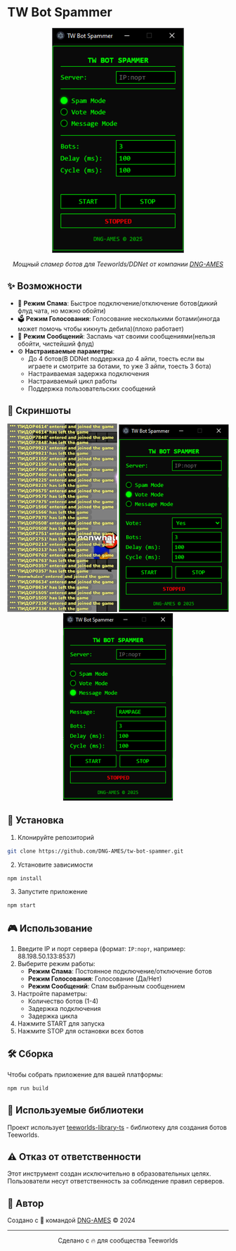 # TW Bot Spammer

<p align="center">
  <img src="screenshots/main.png" alt="TW Bot Spammer Interface" width="300">
</p>

<p align="center">
  <em>Мощный спамер ботов для Teeworlds/DDNet от компании <a href="https://dngames.ru/">DNG-AMES</a></em>
</p>

## ✨ Возможности

- 🔄 **Режим Спама**: Быстрое подключение/отключение ботов(дикий флуд чата, но можно обойти)
- 🗳️ **Режим Голосования**: Голосование несколькими ботами(иногда может помочь чтобы кикнуть дебила)(плохо работает)
- 💬 **Режим Сообщений**: Заспамь чат своими сообщениями(нельзя обойти, чистейший флуд)
- ⚙️ **Настраиваемые параметры**:
  - До 4 ботов(В DDNet поддержка до 4 айпи, тоесть если вы играете и смотрите за ботами, то уже 3 айпи, тоесть 3 бота)
  - Настраиваемая задержка подключения
  - Настраиваемый цикл работы
  - Поддержка пользовательских сообщений

## 📸 Скриншоты

<p align="center">
  <img src="screenshots/spam_mode.png" alt="Режим Спама" width="250">
  <img src="screenshots/vote_mode.png" alt="Режим Голосования" width="250">
  <img src="screenshots/message_mode.png" alt="Режим Сообщений" width="250">
</p>

## 🚀 Установка

1. Клонируйте репозиторий

```bash
git clone https://github.com/DNG-AMES/tw-bot-spammer.git
```

2. Установите зависимости

```bash
npm install
```

3. Запустите приложение

```bash
npm start
```

## 🎮 Использование

1. Введите IP и порт сервера (формат: `IP:порт`, например: 88.198.50.133:8537)
2. Выберите режим работы:
   - **Режим Спама**: Постоянное подключение/отключение ботов
   - **Режим Голосования**: Голосование (Да/Нет)
   - **Режим Сообщений**: Спам выбранным сообщением
3. Настройте параметры:
   - Количество ботов (1-4)
   - Задержка подключения
   - Задержка цикла
4. Нажмите START для запуска
5. Нажмите STOP для остановки всех ботов

## 🛠️ Сборка

Чтобы собрать приложение для вашей платформы:

```bash
npm run build
```

## 📝 Используемые библиотеки

Проект использует [teeworlds-library-ts](https://github.com/swarfeya/teeworlds-library-ts) - библиотеку для создания ботов Teeworlds.

## ⚠️ Отказ от ответственности

Этот инструмент создан исключительно в образовательных целях. Пользователи несут ответственность за соблюдение правил серверов.

## 👥 Автор

Создано с 💚 командой [DNG-AMES](https://dngames.ru/) © 2024

---

<p align="center">
  Сделано с 🔥 для сообщества Teeworlds
</p>

